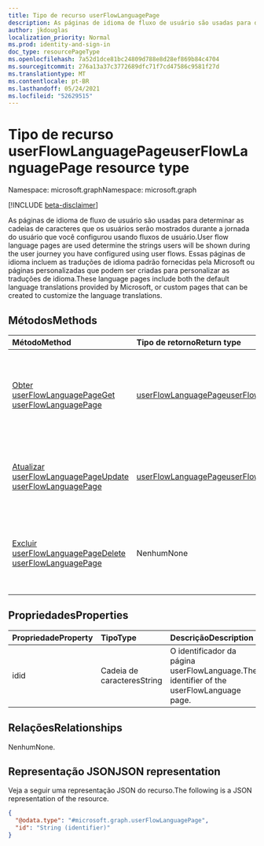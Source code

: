 ```yaml
---
title: Tipo de recurso userFlowLanguagePage
description: As páginas de idioma de fluxo de usuário são usadas para determinar as cadeias de caracteres que os usuários serão mostrados durante a jornada do usuário que você configurou usando fluxos de usuário.
author: jkdouglas
localization_priority: Normal
ms.prod: identity-and-sign-in
doc_type: resourcePageType
ms.openlocfilehash: 7a52d1dce81bc24809d788e8d28ef869b84c4704
ms.sourcegitcommit: 276a13a37c3772689dfc71f7cd47586c9581f27d
ms.translationtype: MT
ms.contentlocale: pt-BR
ms.lasthandoff: 05/24/2021
ms.locfileid: "52629515"
---
```

# <a name="userflowlanguagepage-resource-type"></a><span data-ttu-id="7bc50-103">Tipo de recurso userFlowLanguagePage</span><span class="sxs-lookup"><span data-stu-id="7bc50-103">userFlowLanguagePage resource type</span></span>

<span data-ttu-id="7bc50-104">Namespace: microsoft.graph</span><span class="sxs-lookup"><span data-stu-id="7bc50-104">Namespace: microsoft.graph</span></span>

[!INCLUDE [beta-disclaimer](../../includes/beta-disclaimer.md)]

<span data-ttu-id="7bc50-105">As páginas de idioma de fluxo de usuário são usadas para determinar as cadeias de caracteres que os usuários serão mostrados durante a jornada do usuário que você configurou usando fluxos de usuário.</span><span class="sxs-lookup"><span data-stu-id="7bc50-105">User flow language pages are used determine the strings users will be shown during the user journey you have configured using user flows.</span></span> <span data-ttu-id="7bc50-106">Essas páginas de idioma incluem as traduções de idioma padrão fornecidas pela Microsoft ou páginas personalizadas que podem ser criadas para personalizar as traduções de idioma.</span><span class="sxs-lookup"><span data-stu-id="7bc50-106">These language pages include both the default language translations provided by Microsoft, or custom pages that can be created to customize the language translations.</span></span>

## <a name="methods"></a><span data-ttu-id="7bc50-107">Métodos</span><span class="sxs-lookup"><span data-stu-id="7bc50-107">Methods</span></span>

|<span data-ttu-id="7bc50-108">Método</span><span class="sxs-lookup"><span data-stu-id="7bc50-108">Method</span></span>|<span data-ttu-id="7bc50-109">Tipo de retorno</span><span class="sxs-lookup"><span data-stu-id="7bc50-109">Return type</span></span>|<span data-ttu-id="7bc50-110">Descrição</span><span class="sxs-lookup"><span data-stu-id="7bc50-110">Description</span></span>|
|:---|:---|:---|
|[<span data-ttu-id="7bc50-111">Obter userFlowLanguagePage</span><span class="sxs-lookup"><span data-stu-id="7bc50-111">Get userFlowLanguagePage</span></span>](../api/userflowlanguagepage-get.md)|[<span data-ttu-id="7bc50-112">userFlowLanguagePage</span><span class="sxs-lookup"><span data-stu-id="7bc50-112">userFlowLanguagePage</span></span>](../resources/userflowlanguagepage.md)|<span data-ttu-id="7bc50-113">Recupere os valores de um objeto [userFlowLanguagePage](../resources/userflowlanguagepage.md) padrão ou personalizado.</span><span class="sxs-lookup"><span data-stu-id="7bc50-113">Retrieve the values of a default or custom [userFlowLanguagePage](../resources/userflowlanguagepage.md) object.</span></span>|
|[<span data-ttu-id="7bc50-114">Atualizar userFlowLanguagePage</span><span class="sxs-lookup"><span data-stu-id="7bc50-114">Update userFlowLanguagePage</span></span>](../api/userflowlanguagepage-put.md)|[<span data-ttu-id="7bc50-115">userFlowLanguagePage</span><span class="sxs-lookup"><span data-stu-id="7bc50-115">userFlowLanguagePage</span></span>](../resources/userflowlanguagepage.md)|<span data-ttu-id="7bc50-116">Atualize os valores em um [objeto userFlowLanguagePage](../resources/userflowlanguagepage.md) personalizado.</span><span class="sxs-lookup"><span data-stu-id="7bc50-116">Update the values in a custom [userFlowLanguagePage](../resources/userflowlanguagepage.md) object.</span></span>|
|[<span data-ttu-id="7bc50-117">Excluir userFlowLanguagePage</span><span class="sxs-lookup"><span data-stu-id="7bc50-117">Delete userFlowLanguagePage</span></span>](../api/userflowlanguagepage-delete.md)|<span data-ttu-id="7bc50-118">Nenhum</span><span class="sxs-lookup"><span data-stu-id="7bc50-118">None</span></span>|<span data-ttu-id="7bc50-119">Exclui os valores de um [objeto userFlowLanguagePage](../resources/userflowlanguagepage.md) personalizado.</span><span class="sxs-lookup"><span data-stu-id="7bc50-119">Deletes the values from a custom [userFlowLanguagePage](../resources/userflowlanguagepage.md) object.</span></span>|

## <a name="properties"></a><span data-ttu-id="7bc50-120">Propriedades</span><span class="sxs-lookup"><span data-stu-id="7bc50-120">Properties</span></span>

|<span data-ttu-id="7bc50-121">Propriedade</span><span class="sxs-lookup"><span data-stu-id="7bc50-121">Property</span></span>|<span data-ttu-id="7bc50-122">Tipo</span><span class="sxs-lookup"><span data-stu-id="7bc50-122">Type</span></span>|<span data-ttu-id="7bc50-123">Descrição</span><span class="sxs-lookup"><span data-stu-id="7bc50-123">Description</span></span>|
|:---|:---|:---|
|<span data-ttu-id="7bc50-124">id</span><span class="sxs-lookup"><span data-stu-id="7bc50-124">id</span></span>|<span data-ttu-id="7bc50-125">Cadeia de caracteres</span><span class="sxs-lookup"><span data-stu-id="7bc50-125">String</span></span>|<span data-ttu-id="7bc50-126">O identificador da página userFlowLanguage.</span><span class="sxs-lookup"><span data-stu-id="7bc50-126">The identifier of the userFlowLanguage page.</span></span>|

## <a name="relationships"></a><span data-ttu-id="7bc50-127">Relações</span><span class="sxs-lookup"><span data-stu-id="7bc50-127">Relationships</span></span>

<span data-ttu-id="7bc50-128">Nenhum</span><span class="sxs-lookup"><span data-stu-id="7bc50-128">None.</span></span>

## <a name="json-representation"></a><span data-ttu-id="7bc50-129">Representação JSON</span><span class="sxs-lookup"><span data-stu-id="7bc50-129">JSON representation</span></span>

<span data-ttu-id="7bc50-130">Veja a seguir uma representação JSON do recurso.</span><span class="sxs-lookup"><span data-stu-id="7bc50-130">The following is a JSON representation of the resource.</span></span>
<!-- {
  "blockType": "resource",
  "keyProperty": "id",
  "@odata.type": "microsoft.graph.userFlowLanguagePage",
  "openType": false
}
-->

``` json
{
  "@odata.type": "#microsoft.graph.userFlowLanguagePage",
  "id": "String (identifier)"
}
```
